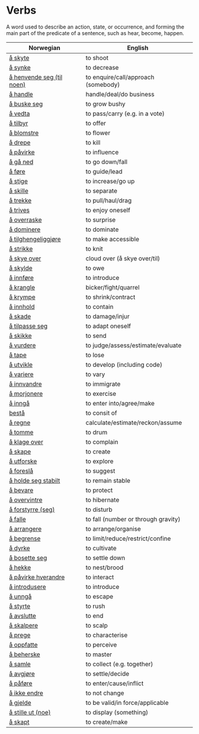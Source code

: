 # Verbs

A word used to describe an action, state, or occurrence, and forming the main part of the predicate of a sentence, such as hear, become, happen.

| Norwegian | English |
| --- | --- |
| [å skyte](https://www.ordnett.no/search?language=no&phrase=å%20skyte) | to shoot |
| [å synke](https://www.ordnett.no/search?language=no&phrase=å%20synke) | to decrease |
| [å henvende seg (til noen)](https://www.ordnett.no/search?language=no&phrase=å%20henvende%20seg%20(til%20noen)) | to enquire/call/approach (somebody) |
| [å handle](https://www.ordnett.no/search?language=no&phrase=å%20handle) | handle/deal/do business |
| [å buske seg](https://www.ordnett.no/search?language=no&phrase=å%20buske%20seg) | to grow bushy |
| [å vedta](https://www.ordnett.no/search?language=no&phrase=å%20vedta) | to pass/carry (e.g. in a vote) |
| [å tilbyr](https://www.ordnett.no/search?language=no&phrase=å%20tilbyr) | to offer |
| [å blomstre](https://www.ordnett.no/search?language=no&phrase=å%20blomstre) | to flower |
| [å drepe](https://www.ordnett.no/search?language=no&phrase=å%20drepe) | to kill |
| [å påvirke](https://www.ordnett.no/search?language=no&phrase=å%20påvirke) | to influence |
| [å gå ned](https://www.ordnett.no/search?language=no&phrase=å%20gå%20ned) | to go down/fall |
| [å føre](https://www.ordnett.no/search?language=no&phrase=å%20føre) | to guide/lead |
| [å stige](https://www.ordnett.no/search?language=no&phrase=å%20stige) | to increase/go up |
| [å skille](https://www.ordnett.no/search?language=no&phrase=å%20skille) | to separate |
| [å trekke](https://www.ordnett.no/search?language=no&phrase=å%20trekke) | to pull/haul/drag |
| [å trives](https://www.ordnett.no/search?language=no&phrase=å%20trives) | to enjoy oneself |
| [å overraske](https://www.ordnett.no/search?language=no&phrase=å%20overraske) | to surprise |
| [å dominere](https://www.ordnett.no/search?language=no&phrase=å%20dominere) | to dominate |
| [å tilghengeliggjøre](https://www.ordnett.no/search?language=no&phrase=å%20tilghengeliggjøre) | to make accessible |
| [å strikke](https://www.ordnett.no/search?language=no&phrase=å%20strikke) | to knit |
| [å skye over](https://www.ordnett.no/search?language=no&phrase=å%20skye%20over) | cloud over (å skye over/til) |
| [å skylde](https://www.ordnett.no/search?language=no&phrase=å%20skylde) | to owe |
| [å innføre](https://www.ordnett.no/search?language=no&phrase=å%20innføre) | to introduce |
| [å krangle](https://www.ordnett.no/search?language=no&phrase=å%20krangle) | bicker/fight/quarrel |
| [å krympe](https://www.ordnett.no/search?language=no&phrase=å%20krympe) | to shrink/contract |
| [å innhold](https://www.ordnett.no/search?language=no&phrase=å%20innhold) | to contain |
| [å skade](https://www.ordnett.no/search?language=no&phrase=å%20skade) | to damage/injur |
| [å tilpasse seg](https://www.ordnett.no/search?language=no&phrase=å%20tilpasse%20seg) | to adapt oneself |
| [å skikke](https://www.ordnett.no/search?language=no&phrase=å%20skikke) | to send |
| [å vurdere](https://www.ordnett.no/search?language=no&phrase=å%20vurdere) | to judge/assess/estimate/evaluate |
| [å tape](https://www.ordnett.no/search?language=no&phrase=å%20tape) | to lose |
| [å utvikle](https://www.ordnett.no/search?language=no&phrase=å%20utvikle) | to develop (including code) |
| [å variere](https://www.ordnett.no/search?language=no&phrase=å%20variere) | to vary |
| [å innvandre](https://www.ordnett.no/search?language=no&phrase=å%20innvandre) | to immigrate |
| [å morjonere](https://www.ordnett.no/search?language=no&phrase=å%20morjonere) | to exercise |
| [å inngå](https://www.ordnett.no/search?language=no&phrase=å%20inngå) | to enter into/agree/make |
| [bestå](https://www.ordnett.no/search?language=no&phrase=bestå) | to consit of |
| [å regne](https://www.ordnett.no/search?language=no&phrase=å%20regne) | calculate/estimate/reckon/assume |
| [å tomme](https://www.ordnett.no/search?language=no&phrase=å%20tomme) | to drum |
| [å klage over](https://www.ordnett.no/search?language=no&phrase=å%20klage%20over) | to complain |
| [å skape](https://www.ordnett.no/search?language=no&phrase=å%20skape) | to create |
| [å utforske](https://www.ordnett.no/search?language=no&phrase=å%20utforske) | to explore |
| [å foreslå](https://www.ordnett.no/search?language=no&phrase=å%20foreslå) | to suggest |
| [å holde seg stabilt](https://www.ordnett.no/search?language=no&phrase=å%20holde%20seg%20stabilt) | to remain stable |
| [å bevare](https://www.ordnett.no/search?language=no&phrase=å%20bevare) | to protect |
| [å overvintre](https://www.ordnett.no/search?language=no&phrase=å%20overvintre) | to hibernate |
| [å forstyrre (seg)](https://www.ordnett.no/search?language=no&phrase=å%20forstyrre%20(seg)) | to disturb |
| [å falle](https://www.ordnett.no/search?language=no&phrase=å%20falle) | to fall (number or through gravity) |
| [å arrangere](https://www.ordnett.no/search?language=no&phrase=å%20arrangere) | to arrange/organise |
| [å begrense](https://www.ordnett.no/search?language=no&phrase=å%20begrense) | to limit/reduce/restrict/confine |
| [å dyrke](https://www.ordnett.no/search?language=no&phrase=å%20dyrke) | to cultivate |
| [å bosette seg](https://www.ordnett.no/search?language=no&phrase=å%20bosette%20seg) | to settle down |
| [å hekke](https://www.ordnett.no/search?language=no&phrase=å%20hekke) | to nest/brood |
| [å påvirke hverandre](https://www.ordnett.no/search?language=no&phrase=å%20påvirke%20hverandre) | to interact |
| [å introdusere](https://www.ordnett.no/search?language=no&phrase=å%20introdusere) | to introduce |
| [å unngå](https://www.ordnett.no/search?language=no&phrase=å%20unngå) | to escape |
| [å styrte](https://www.ordnett.no/search?language=no&phrase=å%20styrte) | to rush |
| [å avslutte](https://www.ordnett.no/search?language=no&phrase=å%20avslutte) | to end |
| [å skalpere](https://www.ordnett.no/search?language=no&phrase=å%20skalpere) | to scalp |
| [å prege](https://www.ordnett.no/search?language=no&phrase=å%20prege) | to characterise |
| [å oppfatte](https://www.ordnett.no/search?language=no&phrase=å%20oppfatte) | to perceive |
| [å beherske](https://www.ordnett.no/search?language=no&phrase=å%20beherske) | to master |
| [å samle](https://www.ordnett.no/search?language=no&phrase=å%20samle) | to collect (e.g. together) |
| [å avgjøre](https://www.ordnett.no/search?language=no&phrase=å%20avgjøre) | to settle/decide |
| [å påføre](https://www.ordnett.no/search?language=no&phrase=å%20påføre) | to enter/cause/inflict |
| [å ikke endre](https://www.ordnett.no/search?language=no&phrase=å%20ikke%20endre) | to not change |
| [å gjelde](https://www.ordnett.no/search?language=no&phrase=å%20gjelde) | to be valid/in force/applicable |
| [å stille ut (noe)](https://www.ordnett.no/search?language=no&phrase=å%20stille%20ut%20(noe)) | to display (something) |
| [å skapt](https://www.ordnett.no/search?language=no&phrase=å%20skapt) | to create/make |

